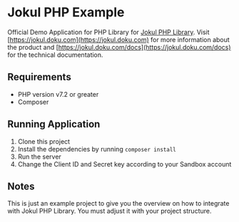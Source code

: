 # Jokul PHP Example

Official Demo Application for PHP Library for [Jokul PHP Library](https://github.com/PTNUSASATUINTIARTHA-DOKU/jokul-php-library). Visit [https://jokul.doku.com](https://jokul.doku.com) for more information about the product and [https://jokul.doku.com/docs](https://jokul.doku.com/docs) for the technical documentation.

## Requirements

- PHP version v7.2 or greater
- Composer

## Running Application

1. Clone this project
1. Install the dependencies by running `composer install`
1. Run the server
1. Change the Client ID and Secret key according to your Sandbox account

## Notes

This is just an example project to give you the overview on how to integrate with Jokul PHP Library. You must adjust it with your project structure.

